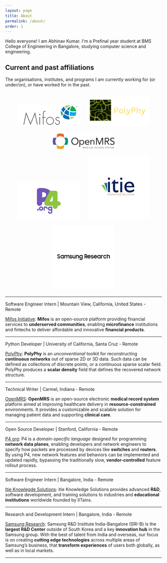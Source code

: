 ```yaml
---
layout: page
title: About
permalink: /about/
order: 1
---
```


Hello everyone!
I am Abhinav Kumar. I'm a Prefinal year student at BMS College of Engineering in Bangalore, studying computer science and engineering.

## Current and past affiliations
The organisations, institutes, and programs I am currently working for (or under/on), or have worked for in the past.

<div style="text-align: center;">
    <div style="display: inline-block;">
        <img src="https://raw.githubusercontent.com/Abhinavcode13/abhinavcode13.github.io/main/assets/orgs/Mifos.png" alt="Mifos Initiative" style="margin: 10px; width: 200px; height: auto;" />
        <img src="https://raw.githubusercontent.com/Abhinavcode13/abhinavcode13.github.io/main/assets/orgs/Polyphy-logo-svg.svg" alt="Polyphy" style="margin: 10px; width: 200px; height: auto;" />
        <img src="https://raw.githubusercontent.com/Abhinavcode13/abhinavcode13.github.io/main/assets/orgs/OpenMRS.png" alt="OpenMRS" style="margin: 10px; width: 200px; height: auto;" />
    </div>
    <div style="display: inline-block;">
        <img src="https://raw.githubusercontent.com/Abhinavcode13/abhinavcode13.github.io/main/assets/orgs/P4%20Org.png" alt="P4 Org" style="margin: 10px; width: 200px; height: auto;" />
        <img src="https://raw.githubusercontent.com/Abhinavcode13/abhinavcode13.github.io/main/assets/orgs/itie.png" alt="itie knowledge solutions" style="margin: 10px; width: 200px; height: auto;" />
        <img src="https://raw.githubusercontent.com/Abhinavcode13/abhinavcode13.github.io/main/assets/orgs/Samsung.png" alt="Samsung Research" style="margin: 10px; width: 200px; height: auto;" />
    </div>
</div>

---
Software Engineer Intern | Mountain View, California, United States - Remote

[Mifos Initiative](https://mifos.org/): **Mifos** is an open-source platform providing financial services to **underserved communities**, enabling **microfinance** institutions and fintechs to deliver affordable and innovative **financial products**. 

---
Python Developer | University of California, Santa Cruz - Remote

[PolyPhy](https://polyphy.io/): **PolyPhy** is an *unconventional* toolkit for reconstructing **continuous networks** out of sparse 2D or 3D data. Such data can be defined as collections of discrete points, or a continuous sparse scalar field. PolyPhy produces a **scalar density** field that defines the recovered network structure.

---
Technical Writer | Carmel, Indiana - Remote

[OpenMRS](https://openmrs.org/): **OpenMRS** is an open-source electronic **medical record system** platform aimed at improving healthcare delivery in **resource-constrained** environments. It provides a customizable and scalable solution for managing patient data and supporting **clinical care**.

---
Open Source Developer | Stanford, California - Remote

[P4 org](https://p4.org/): P4 is a *domain-specific language* designed for programming **network data planes**, enabling developers and network engineers to specify how packets are processed by devices like **switches** and **routers**. By using P4, new network features and behaviors can be implemented and updated rapidly, bypassing the traditionally slow, **vendor-controlled** feature rollout process.

---
Software Engineer Intern | Bangalore, India - Remote

[Itie Knowlegde Solutions](https://itie.in/): itie Knowledge Solutions provides advanced **R&D**, software development, and training solutions to industries and **educational institutions** worldwide founded by IITains.

---
Research and Development Intern | Bangalore, India - Remote

[Samsung Research](https://research.samsung.com/sri-b): Samsung R&D Institute India-Bangalore (SRI-B) is the **largest R&D Center** outside of South Korea and a key **innovation hub** in the Samsung group. With the best of talent from India and overseas, our focus is on creating **cutting edge technologies** across multiple areas of Samsung’s business, that **transform experiences** of users both globally, as well as in local markets. 

---
